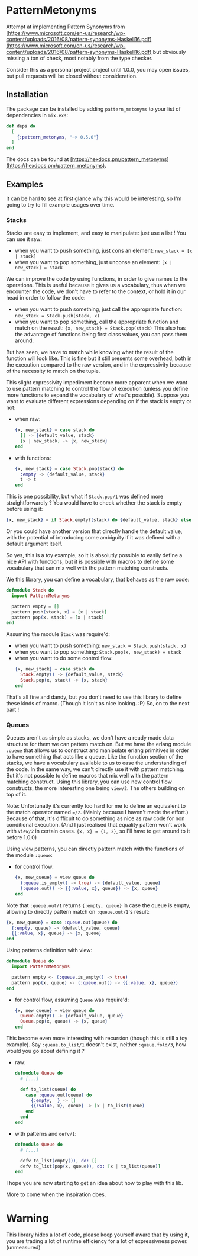 # PatternMetonyms

Attempt at implementing Pattern Synonyms from [https://www.microsoft.com/en-us/research/wp-content/uploads/2016/08/pattern-synonyms-Haskell16.pdf](https://www.microsoft.com/en-us/research/wp-content/uploads/2016/08/pattern-synonyms-Haskell16.pdf) but obviously missing a ton of check, most notably from the type checker.

Consider this as a personal project project until 1.0.0, you may open issues, but pull requests will be closed without consideration.

## Installation

The package can be installed by adding `pattern_metonyms` to your list of dependencies in `mix.exs`:

```elixir
def deps do
  [
    {:pattern_metonyms, "~> 0.5.0"}
  ]
end
```

The docs can be found at [https://hexdocs.pm/pattern_metonyms](https://hexdocs.pm/pattern_metonyms).

## Examples

It can be hard to see at first glance why this would be interesting, so I'm going to try to fill example usages over time.

### Stacks

Stacks are easy to implement, and easy to manipulate: just use a list !
You can use it raw:
- when you want to push something, just cons an element: `new_stack = [x | stack]`
- when you want to pop something, just unconse an element: `[x | new_stack] = stack`

We can improve the code by using functions, in order to give names to the operations.
This is useful because it gives us a vocabulary, thus when we encounter the code,
we don't have to refer to the context, or hold it in our head in order to follow the code:
- when you want to push something, just call the appropriate function: `new_stack = Stack.push(stack, x)`
- when you want to pop something, call the appropriate function and match on the result: `{x, new_stack} = Stack.pop(stack)`
This also has the advantage of functions being first class values, you can pass them around.

But has seen, we have to match while knowing what the result of the function will look like.
This is fine but it still presents some overhead, both in the execution compared to the raw version, and in the expressivity because of the necessity to match on the tuple.

This slight expressivity impediment become more apparent when we want to use pattern matching to control the flow of execution (unless you define more functions to expand the vocabulary of what's possible).
Suppose you want to evaluate different expressions depending on if the stack is empty or not:
- when raw:
  ```elixir
  {x, new_stack} = case stack do
    [] -> {default_value, stack}
    [x | new_stack] -> {x, new_stack}
  end
  ```
- with functions:
  ```elixir
  {x, new_stack} = case Stack.pop(stack) do
    :empty -> {default_value, stack}
    t -> t
  end
  ```

This is one possibility, but what if `Stack.pop/1` was defined more straightforwardly ? You would have to check whether the stack is empty before using it:
```elixir
{x, new_stack} = if Stack.empty?(stack) do {default_value, stack} else Stack.pop(stack) end
```
Or you could have another version that directly handle the default value, with the potential of introducing some ambiguity if it was defined with a default argument itself.

So yes, this is a toy example, so it is absolutly possible to easily define a nice API with functions,
but it is possible with macros to define some vocabulary that can mix well with the pattern matching constructs.

We this library, you can define a vocabulary, that behaves as the raw code:
```elixir
defmodule Stack do
  import PatternMetonyms

  pattern empty = []
  pattern push(stack, x) = [x | stack]
  pattern pop(x, stack) = [x | stack]
end
```
Assuming the module `Stack` was require'd:
- when you want to push something: `new_stack = Stack.push(stack, x)`
- when you want to pop something: `Stack.pop(x, new_stack) = stack`
- when you want to do some control flow:
  ```elixir
  {x, new_stack} = case stack do
    Stack.empty() -> {default_value, stack}
    Stack.pop(x, stack) -> {x, stack}
  end
  ```

That's all fine and dandy, but you don't need to use this library to define these kinds of macro. (Though it isn't as nice looking. :P)
So, on to the next part !

### Queues

Queues aren't as simple as stacks, we don't have a ready made data structure for them we can pattern match on.
But we have the erlang module `:queue` that allows us to construct and manipulate erlang primitives in order to have something that acts like a queue.
Like the function section of the stacks, we have a vocabulary available to us to ease the understanding of the code.
In the same way, we can't directly use it with pattern matching. But it's not possible to define macros that mix well with the pattern matching construct.
Using this library, you can use new control flow constructs, the more interesting one being `view/2`. The others building on top of it.

Note:
  Unfortunatly it's currently too hard for me to define an equivalent to the match operator named `=/2`. (Mainly because I haven't made the effort.)
  Because of that, it's difficult to do something as nice as raw code for non conditional execution.
  (And I just realised that equality pattern won't work with `view/2` in certain cases. `{x, x} = {1, 2}`, so I'll have to get around to it before 1.0.0)

Using view patterns, you can directly pattern match with the functions of the module `:queue`:
- for control flow:
  ```elixir
  {x, new_queue} = view queue do
    (:queue.is_empty() -> true) -> {default_value, queue}
    (:queue.out() -> {{:value, x}, queue}) -> {x, queue}
  end
  ```
Note that `:queue.out/1` returns `{:empty, queue}` in case the queue is empty, allowing to directly pattern match on `:queue.out/1`'s result:
  ```elixir
  {x, new_queue} = case :queue.out(queue) do
    {:empty, queue} -> {default_value, queue}
    {{:value, x}, queue} -> {x, queue}
  end
  ```

Using patterns definition with view:
```elixir
defmodule Queue do
  import PatternMetonyms

  pattern empty <- (:queue.is_empty() -> true)
  pattern pop(x, queue) <- (:queue.out() -> {{:value, x}, queue})
end
```
- for control flow, assuming `Queue` was require'd:
  ```elixir
  {x, new_queue} = view queue do
    Queue.empty() -> {default_value, queue}
    Queue.pop(x, queue) -> {x, queue}
  end
  ```

This become even more interesting with recursion (though this is still a toy example).
Say `:queue.to_list/1` doesn't exist, neither `:queue.fold/3`, how would you go about defining it ?
- raw:
  ```elixir
  defmodule Queue do
    # [...]
  
    def to_list(queue) do
      case :queue.out(queue) do
        {:empty, _} -> []
        {{:value, x}, queue} -> [x | to_list(queue)
      end
    end
  end
  ```
- with patterns and `defv/1`:
  ```elixir
  defmodule Queue do
    # [...]
  
    defv to_list(empty()), do: []
    defv to_list(pop(x, queue)), do: [x | to_list(queue)]
  end
  ```

I hope you are now starting to get an idea about how to play with this lib.

More to come when the inspiration does.

# Warning

This library hides a lot of code, please keep yourself aware that by using it, you are trading a lot of runtime efficiency for a lot of expressivness power. (unmeasured)
